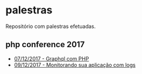 # palestras

Repositório com palestras efetuadas.

## php conference 2017
 
 - [07/12/2017 - Graphql com PHP](https://dsaouda.github.io/palestras/20171207-graphql-com-php.html)
 - [09/12/2017 - Monitorando sua aplicação com logs](https://dsaouda.github.io/palestras/20171209-monitorando-aplicacao-com-logs.html)

